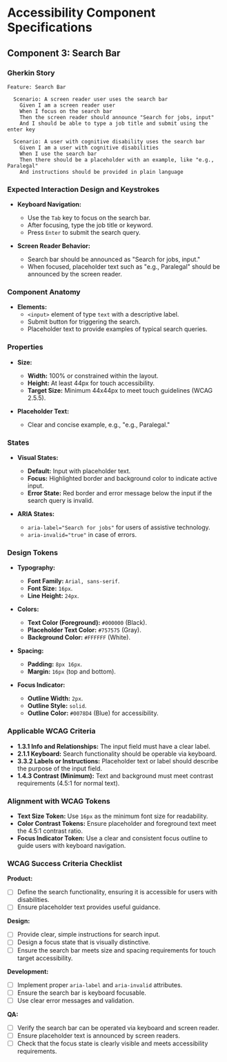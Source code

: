 
# Accessibility Component Specifications

## Component 3: Search Bar

### Gherkin Story

```gherkin
Feature: Search Bar

  Scenario: A screen reader user uses the search bar
    Given I am a screen reader user
    When I focus on the search bar
    Then the screen reader should announce "Search for jobs, input"
    And I should be able to type a job title and submit using the enter key
  
  Scenario: A user with cognitive disability uses the search bar
    Given I am a user with cognitive disabilities
    When I use the search bar
    Then there should be a placeholder with an example, like "e.g., Paralegal"
    And instructions should be provided in plain language
```

### Expected Interaction Design and Keystrokes

- **Keyboard Navigation:**
  - Use the `Tab` key to focus on the search bar.
  - After focusing, type the job title or keyword.
  - Press `Enter` to submit the search query.

- **Screen Reader Behavior:**
  - Search bar should be announced as "Search for jobs, input."
  - When focused, placeholder text such as "e.g., Paralegal" should be announced by the screen reader.

### Component Anatomy

- **Elements:**
  - `<input>` element of type `text` with a descriptive label.
  - Submit button for triggering the search.
  - Placeholder text to provide examples of typical search queries.

### Properties

- **Size:**
  - **Width:** 100% or constrained within the layout.
  - **Height:** At least 44px for touch accessibility.
  - **Target Size:** Minimum 44x44px to meet touch guidelines (WCAG 2.5.5).

- **Placeholder Text:**
  - Clear and concise example, e.g., "e.g., Paralegal."

### States

- **Visual States:**
  - **Default:** Input with placeholder text.
  - **Focus:** Highlighted border and background color to indicate active input.
  - **Error State:** Red border and error message below the input if the search query is invalid.

- **ARIA States:**
  - `aria-label="Search for jobs"` for users of assistive technology.
  - `aria-invalid="true"` in case of errors.

### Design Tokens

- **Typography:**
  - **Font Family:** `Arial, sans-serif`.
  - **Font Size:** `16px`.
  - **Line Height:** `24px`.

- **Colors:**
  - **Text Color (Foreground):** `#000000` (Black).
  - **Placeholder Text Color:** `#757575` (Gray).
  - **Background Color:** `#FFFFFF` (White).
  
- **Spacing:**
  - **Padding:** `8px 16px`.
  - **Margin:** `16px` (top and bottom).

- **Focus Indicator:**
  - **Outline Width:** `2px`.
  - **Outline Style:** `solid`.
  - **Outline Color:** `#0078D4` (Blue) for accessibility.

### Applicable WCAG Criteria

- **1.3.1 Info and Relationships:** The input field must have a clear label.
- **2.1.1 Keyboard:** Search functionality should be operable via keyboard.
- **3.3.2 Labels or Instructions:** Placeholder text or label should describe the purpose of the input field.
- **1.4.3 Contrast (Minimum):** Text and background must meet contrast requirements (4.5:1 for normal text).

### Alignment with WCAG Tokens

- **Text Size Token:** Use `16px` as the minimum font size for readability.
- **Color Contrast Tokens:** Ensure placeholder and foreground text meet the 4.5:1 contrast ratio.
- **Focus Indicator Token:** Use a clear and consistent focus outline to guide users with keyboard navigation.

### WCAG Success Criteria Checklist

**Product:**

- [ ] Define the search functionality, ensuring it is accessible for users with disabilities.
- [ ] Ensure placeholder text provides useful guidance.

**Design:**

- [ ] Provide clear, simple instructions for search input.
- [ ] Design a focus state that is visually distinctive.
- [ ] Ensure the search bar meets size and spacing requirements for touch target accessibility.

**Development:**

- [ ] Implement proper `aria-label` and `aria-invalid` attributes.
- [ ] Ensure the search bar is keyboard focusable.
- [ ] Use clear error messages and validation.

**QA:**

- [ ] Verify the search bar can be operated via keyboard and screen reader.
- [ ] Ensure placeholder text is announced by screen readers.
- [ ] Check that the focus state is clearly visible and meets accessibility requirements.
